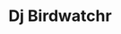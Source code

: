 ---
layout: media
title: "Dj Birdwatchr"
categories: aural
blurb: "Dj Birdwathchr"
ads: false
share: false
sound:
  type: playlists
  id: 354123549
  show_plays: false
---